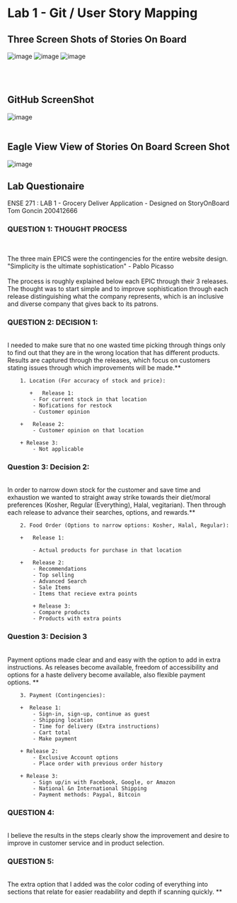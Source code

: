 # Lab 1 - Git / User Story Mapping

## Three Screen Shots of Stories On Board


![image](https://github.com/user-attachments/assets/d69f476a-f8cf-4f5b-81b6-b5a7aada4d8e) 
![image](https://github.com/user-attachments/assets/38ee947a-1c16-4f6a-8947-d3f05b34e609)
![image](https://github.com/user-attachments/assets/8b16853c-63df-4375-bc39-3f77990b58f8)

<br>
</br>
  
## GitHub ScreenShot

![image](https://github.com/user-attachments/assets/8812a439-9493-4be3-bf86-fae43edcadee)
<br>
</br>

## Eagle View View of Stories On Board Screen Shot

![image](https://github.com/user-attachments/assets/655345da-c910-4872-a80a-b12e2a8e8923)


## Lab Questionaire 

ENSE 271 : LAB 1 - Grocery Deliver Application - Designed on StoryOnBoard
Tom Goncin
200412666


### QUESTION 1: THOUGHT PROCESS<br>
</br>

The three main EPICS were the contingencies for the entire website design. "Simplicity is the ultimate sophistication" - Pablo Picasso<br>
</br>
The process is roughly explained below each EPIC through their 3 releases. The thought was to start simple and to improve sophistication through each release distinguishing what the company represents, which is an inclusive and diverse company that gives back to its patrons.





### QUESTION 2: DECISION 1: <br>
</br>I needed to make sure that no one wasted time picking through things only to find out that they are in the wrong location that has different products. Results are captured through the releases, which focus on customers stating issues through which improvements will be made.**

        1. Location (For accuracy of stock and price):

           +   Release 1:
            - For current stock in that location
            - Nofications for restock
            - Customer opinion

        +   Release 2:
            - Customer opinion on that location

        + Release 3:
            - Not applicable




### Question 3: Decision 2: <br>
</br>In order to narrow down stock for the customer and save time and exhaustion we wanted to straight away strike towards their diet/moral preferences (Kosher, Regular (Everything), Halal, vegitarian). Then through each release to advance their searches, options, and rewards.**

        2. Food Order (Options to narrow options: Kosher, Halal, Regular):

        +   Release 1:

            - Actual products for purchase in that location

        +   Release 2:
            - Recommendations
            - Top selling
            - Advanced Search
            - Sale Items
            - Items that recieve extra points

            + Release 3:
            - Compare products
            - Products with extra points




### Question 3: Decision 3 <br>
</br>Payment options made clear and and easy with the option to add in extra instructions. As releases become available, freedom of accessibility and options for a haste delivery become available, also flexible payment options. **

        3. Payment (Contingencies):

        +  Release 1:
            - Sign-in, sign-up, continue as guest
            - Shipping location
            - Time for delivery (Extra instructions)
            - Cart total
            - Make payment

        + Release 2:
            - Exclusive Account options
            - Place order with previous order history

        + Release 3:
            - Sign up/in with Facebook, Google, or Amazon
            - National &n International Shipping
            - Payment methods: Paypal, Bitcoin




### QUESTION 4:<br>
</br> I believe the results in the steps clearly show the improvement and desire to improve in customer service and in product selection.




### QUESTION 5: <br>
</br>The extra option that I added was the color coding of everything into sections that relate for easier readability and depth if scanning quickly. **
